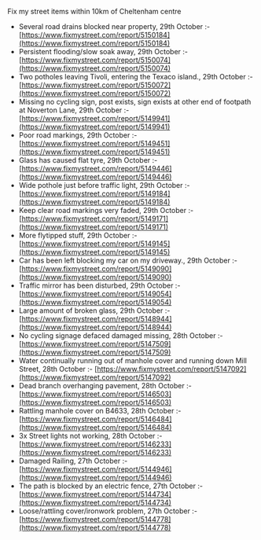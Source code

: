Fix my street items within 10km of Cheltenham centre

<!-- fix_marker starts -->

- Several road drains blocked near property, 29th October :- [https://www.fixmystreet.com/report/5150184](https://www.fixmystreet.com/report/5150184)
- Persistent flooding/slow soak away, 29th October :- [https://www.fixmystreet.com/report/5150074](https://www.fixmystreet.com/report/5150074)
- Two potholes leaving Tivoli, entering the Texaco island., 29th October :- [https://www.fixmystreet.com/report/5150072](https://www.fixmystreet.com/report/5150072)
- Missing no cycling sign, post exists, sign exists at other end of footpath at Noverton Lane, 29th October :- [https://www.fixmystreet.com/report/5149941](https://www.fixmystreet.com/report/5149941)
- Poor road markings, 29th October :- [https://www.fixmystreet.com/report/5149451](https://www.fixmystreet.com/report/5149451)
- Glass has caused flat tyre, 29th October :- [https://www.fixmystreet.com/report/5149446](https://www.fixmystreet.com/report/5149446)
- Wide pothole just before traffic light, 29th October :- [https://www.fixmystreet.com/report/5149184](https://www.fixmystreet.com/report/5149184)
- Keep clear road markings very faded, 29th October :- [https://www.fixmystreet.com/report/5149171](https://www.fixmystreet.com/report/5149171)
- More flytipped stuff, 29th October :- [https://www.fixmystreet.com/report/5149145](https://www.fixmystreet.com/report/5149145)
- Car has been left blocking my car on my driveway., 29th October :- [https://www.fixmystreet.com/report/5149090](https://www.fixmystreet.com/report/5149090)
- Traffic mirror has been disturbed, 29th October :- [https://www.fixmystreet.com/report/5149054](https://www.fixmystreet.com/report/5149054)
- Large amount of broken glass, 29th October :- [https://www.fixmystreet.com/report/5148944](https://www.fixmystreet.com/report/5148944)
- No cycling signage defaced damaged missing, 28th October :- [https://www.fixmystreet.com/report/5147509](https://www.fixmystreet.com/report/5147509)
- Water continually running out of manhole cover and running down Mill Street, 28th October :- [https://www.fixmystreet.com/report/5147092](https://www.fixmystreet.com/report/5147092)
- Dead branch overhanging pavement, 28th October :- [https://www.fixmystreet.com/report/5146503](https://www.fixmystreet.com/report/5146503)
- Rattling manhole cover on B4633, 28th October :- [https://www.fixmystreet.com/report/5146484](https://www.fixmystreet.com/report/5146484)
- 3x Street lights not working, 28th October :- [https://www.fixmystreet.com/report/5146233](https://www.fixmystreet.com/report/5146233)
- Damaged Railing, 27th October :- [https://www.fixmystreet.com/report/5144946](https://www.fixmystreet.com/report/5144946)
- The path is blocked by an electric fence, 27th October :- [https://www.fixmystreet.com/report/5144734](https://www.fixmystreet.com/report/5144734)
- Loose/rattling cover/ironwork problem, 27th October :- [https://www.fixmystreet.com/report/5144778](https://www.fixmystreet.com/report/5144778)

<!-- fix_marker ends -->